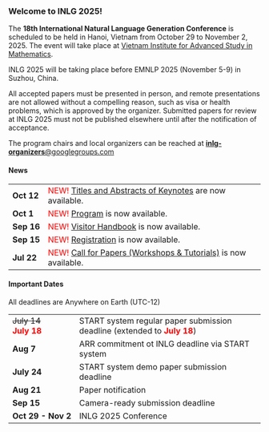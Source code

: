 ### Welcome to INLG 2025!

The **18th International Natural Language Generation Conference** is scheduled to be held in Hanoi, Vietnam from October 29 to November 2, 2025.
The event will take place at [Vietnam Institute for Advanced Study in Mathematics](https://maps.app.goo.gl/sGMHtqe6Mr6Y8SrT7).

INLG 2025 will be taking place before EMNLP 2025 (November 5-9) in Suzhou, China.

All accepted papers must be presented in person, and remote presentations are not allowed without a compelling reason, such as visa or health problems, which is approved by the organizer. Submitted papers for review at INLG 2025 must not be published elsewhere until after the notification of acceptance.

The program chairs and local organizers can be reached at <a href="mailto:inlg-organizers@googlegroups.com" title="Email address for INLG's organizers"><b>inlg-organizers</b><span>@</span>googlegroups.com</a>

#### News

<table>
  <tbody>
  <tr>
    <td style="white-space: nowrap;"><b>Oct 12</b></td>
    <td><span style="color:red">NEW!</span> <a href="/keynotes.html">Titles and Abstracts of Keynotes</a> are now available.</td>
  </tr>
  <tr>
    <td style="white-space: nowrap;"><b>Oct 1</b></td>
    <td><span style="color:red">NEW!</span> <a href="/program.html">Program</a> is now available.</td>
  </tr>
  <tr>
    <td style="white-space: nowrap;"><b>Sep 16</b></td>
    <td><span style="color:red">NEW!</span> <a href="/local-info.html#visitor-handbook">Visitor Handbook</a> is now available.</td>
  </tr>
  <tr>
    <td style="white-space: nowrap;"><b>Sep 15</b></td>
    <td><span style="color:red">NEW!</span> <a href="/registration.html">Registration</a> is now available.</td>
  </tr>
  <tr>
    <td style="white-space: nowrap;"><b>Jul 22</b></td>
    <td><span style="color:red">NEW!</span> <a href="/workshops-tutorials.html">Call for Papers (Workshops & Tutorials)</a> is now available.</td>
  </tr>
  </tbody>
</table>

#### Important Dates
All deadlines are Anywhere on Earth (UTC-12)

<table>
  <tbody>
    <tr>
      <td style="white-space: nowrap;"><s>July 14</s> <br><span style="color:red"><b>July 18</b></span></td>
      <td>START system regular paper submission deadline (extended to <span style="color:red"><b>July 18</b></span>)</td>
    </tr>
    <tr>
      <td style="white-space: nowrap;"><b>Aug 7</b></td>
      <td>ARR commitment ot INLG deadline via START system</td>
    </tr>
    <tr>
      <td style="white-space: nowrap;"><b>July 24</b></td>
      <td>START system demo paper submission deadline</td>
    </tr>
    <tr>
      <td style="white-space: nowrap;"><b>Aug 21</b></td>
      <td>Paper notification</td>
    </tr>
    <tr>
      <td style="white-space: nowrap;"><b>Sep 15</b></td>
      <td>Camera-ready submission deadline</td>
    </tr>
    <tr>
      <td style="white-space: nowrap;"><b>Oct 29 - Nov 2</b></td>
      <td>INLG 2025 Conference</td>
    </tr>
  </tbody>
</table>
